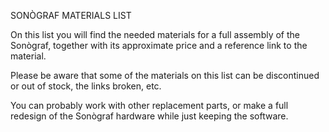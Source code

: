 SONÒGRAF MATERIALS LIST

On this list you will find the needed materials for a full assembly of the Sonògraf, together with its approximate price and a reference link to the material.

Please be aware that some of the materials on this list can be discontinued or out of stock, the links broken, etc.

You can probably work with other replacement parts, or make a full redesign of the Sonògraf hardware while just keeping the software.

